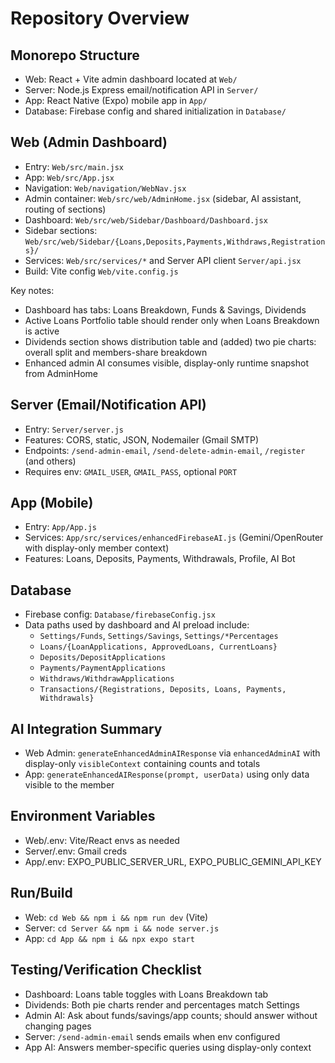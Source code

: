 # Repository Overview

## Monorepo Structure
- Web: React + Vite admin dashboard located at `Web/`
- Server: Node.js Express email/notification API in `Server/`
- App: React Native (Expo) mobile app in `App/`
- Database: Firebase config and shared initialization in `Database/`

## Web (Admin Dashboard)
- Entry: `Web/src/main.jsx`
- App: `Web/src/App.jsx`
- Navigation: `Web/navigation/WebNav.jsx`
- Admin container: `Web/src/web/AdminHome.jsx` (sidebar, AI assistant, routing of sections)
- Dashboard: `Web/src/web/Sidebar/Dashboard/Dashboard.jsx`
- Sidebar sections: `Web/src/web/Sidebar/{Loans,Deposits,Payments,Withdraws,Registrations}/`
- Services: `Web/src/services/*` and Server API client `Server/api.jsx`
- Build: Vite config `Web/vite.config.js`

Key notes:
- Dashboard has tabs: Loans Breakdown, Funds & Savings, Dividends
- Active Loans Portfolio table should render only when Loans Breakdown is active
- Dividends section shows distribution table and (added) two pie charts: overall split and members-share breakdown
- Enhanced admin AI consumes visible, display-only runtime snapshot from AdminHome

## Server (Email/Notification API)
- Entry: `Server/server.js`
- Features: CORS, static, JSON, Nodemailer (Gmail SMTP)
- Endpoints: `/send-admin-email`, `/send-delete-admin-email`, `/register` (and others)
- Requires env: `GMAIL_USER`, `GMAIL_PASS`, optional `PORT`

## App (Mobile)
- Entry: `App/App.js`
- Services: `App/src/services/enhancedFirebaseAI.js` (Gemini/OpenRouter with display-only member context)
- Features: Loans, Deposits, Payments, Withdrawals, Profile, AI Bot

## Database
- Firebase config: `Database/firebaseConfig.jsx`
- Data paths used by dashboard and AI preload include:
  - `Settings/Funds`, `Settings/Savings`, `Settings/*Percentages`
  - `Loans/{LoanApplications, ApprovedLoans, CurrentLoans}`
  - `Deposits/DepositApplications`
  - `Payments/PaymentApplications`
  - `Withdraws/WithdrawApplications`
  - `Transactions/{Registrations, Deposits, Loans, Payments, Withdrawals}`

## AI Integration Summary
- Web Admin: `generateEnhancedAdminAIResponse` via `enhancedAdminAI` with display-only `visibleContext` containing counts and totals
- App: `generateEnhancedAIResponse(prompt, userData)` using only data visible to the member

## Environment Variables
- Web/.env: Vite/React envs as needed
- Server/.env: Gmail creds
- App/.env: EXPO_PUBLIC_SERVER_URL, EXPO_PUBLIC_GEMINI_API_KEY

## Run/Build
- Web: `cd Web && npm i && npm run dev` (Vite)
- Server: `cd Server && npm i && node server.js`
- App: `cd App && npm i && npx expo start`

## Testing/Verification Checklist
- Dashboard: Loans table toggles with Loans Breakdown tab
- Dividends: Both pie charts render and percentages match Settings
- Admin AI: Ask about funds/savings/app counts; should answer without changing pages
- Server: `/send-admin-email` sends emails when env configured
- App AI: Answers member-specific queries using display-only context